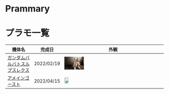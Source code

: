 # Prammary

# プラモ一覧

|  機体名  |  完成日  |  外観  |
| ---- | ---- | ---- |
|  [ガンダムバルバトスルプスレクス](https://san-you.github.io/Prammary/plastic_models_list/gundam_barbatos_lupus_rex.html)  |  2022/02/19  |  <img src="/images/gundam_barbatos_lupus_rex/IMG_0754.JPG" width="20%" height="20%">  |
|  [アメインゴースト](https://san-you.github.io/Prammary/plastic_models_list/amaim_ghost.html)  |  2022/04/15  |  <img src="../images/amaim_ghost/IMG_0802.JPG" width="20%" height="20%">  |
